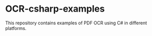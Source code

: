 # OCR-csharp-examples
This repository contains examples of PDF OCR using C# in different platforms.
